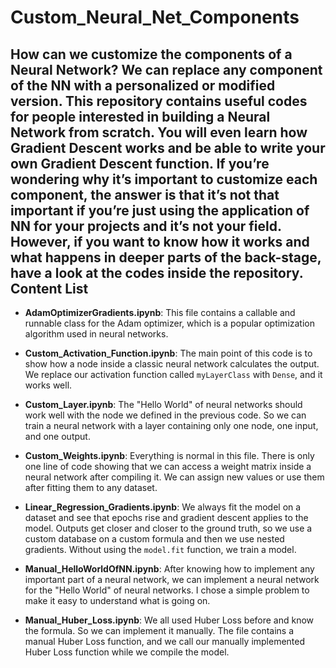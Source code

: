# Custom_Neural_Net_Components
How can we customize the components of a Neural Network? We can replace any component of the NN with a personalized or modified version. This repository contains useful codes for people interested in building a Neural Network from scratch. You will even learn how Gradient Descent works and be able to write your own Gradient Descent function. If you’re wondering why it’s important to customize each component, the answer is that it’s not that important if you’re just using the application of NN for your projects and it’s not your field. However, if you want to know how it works and what happens in deeper parts of the back-stage, have a look at the codes inside the repository.
Content List
---

- **AdamOptimizerGradients.ipynb**: This file contains a callable and runnable class for the Adam optimizer, which is a popular optimization algorithm used in neural networks.

- **Custom_Activation_Function.ipynb**: The main point of this code is to show how a node inside a classic neural network calculates the output. We replace our activation function called `myLayerClass` with `Dense`, and it works well.

- **Custom_Layer.ipynb**: The "Hello World" of neural networks should work well with the node we defined in the previous code. So we can train a neural network with a layer containing only one node, one input, and one output.

- **Custom_Weights.ipynb**: Everything is normal in this file. There is only one line of code showing that we can access a weight matrix inside a neural network after compiling it. We can assign new values or use them after fitting them to any dataset.

- **Linear_Regression_Gradients.ipynb**: We always fit the model on a dataset and see that epochs rise and gradient descent applies to the model. Outputs get closer and closer to the ground truth, so we use a custom database on a custom formula and then we use nested gradients. Without using the `model.fit` function, we train a model.

- **Manual_HelloWorldOfNN.ipynb**: After knowing how to implement any important part of a neural network, we can implement a neural network for the "Hello World" of neural networks. I chose a simple problem to make it easy to understand what is going on.

- **Manual_Huber_Loss.ipynb**: We all used Huber Loss before and know the formula. So we can implement it manually. The file contains a manual Huber Loss function, and we call our manually implemented Huber Loss function while we compile the model.
  
